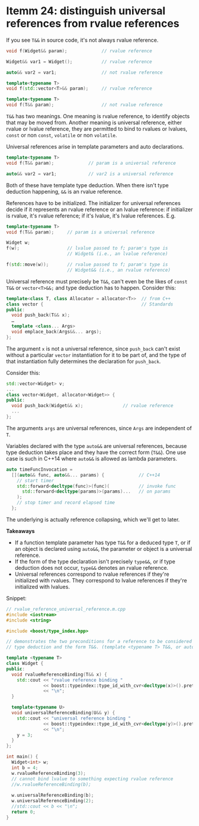 # Itemm 24: distinguish universal references from rvalue references

If you see `T&&` in source code, it's not always rvalue reference.

```cpp
void f(Widget&& param);             // rvalue reference

Widget&& var1 = Widget();           // rvalue reference

auto&& var2 = var1;                 // not rvalue reference

template<typename T>
void f(std::vector<T>&& param);     // rvalue reference

template<typename T>
void f(T&& param);                  // not rvalue reference
```

`T&&` has two meanings.
One meaning is rvalue reference, to identify objects that may be moved from.
Another meaning is universal reference, either rvalue or lvalue reference, they are permitted to bind to rvalues or lvalues, `const` or non `const`, `volatile` or non `volatile`.

Universal references arise in template parameters and auto declarations.
```cpp
template<typename T>
void f(T&& param);             // param is a universal reference

auto&& var2 = var1;            // var2 is a universal reference
```
Both of these have template type deduction.
When there isn't type deduction happening, `&&` is an rvalue reference.

References have to be initialized.
The initializer for universal references decide if it represents an rvalue reference or an lvalue reference: if initializer is rvalue, it's rvalue reference; if it's lvalue, it's lvalue references. E.g.

```cpp
template<typename T>
void f(T&& param);     // param is a universal reference

Widget w;
f(w);                  // lvalue passed to f; param's type is
                       // Widget& (i.e., an lvalue reference)

f(std::move(w));       // rvalue passed to f; param's type is
                       // Widget&& (i.e., an rvalue reference)
```

Universal reference must precisely be `T&&`, can't even be the likes of `const T&&` or `vector<T>&&;` and type deduction has to happen.
Consider this:
```cpp
template<class T, class Allocator = allocator<T>>  // from C++
class vector {                                     // Standards
public:
  void push_back(T&& x);
  …
  template <class... Args>
  void emplace_back(Args&&... args);
};
```

The argument `x` is not a universal reference, since `push_back` can't exist without a particular `vector` instantiation for it to be part of, and the type of that instantiation fully determines the declaration for `push_back`.

Consider this:
```cpp
std::vector<Widget> v;
...
class vector<Widget, allocator<Widget>> {
public:
  void push_back(Widget&& x);               // rvalue reference
  ...
};
```

The arguments `args` are universal references, since `Args` are independent of `T`.

Variables declared with the type `auto&&` are universal references, because type deduction takes place and they have the correct form (`T&&`).
One use case is such in C++14 where `auto&&` is allowed as lambda parameters.
```cpp
auto timeFuncInvocation =
  [](auto&& func, auto&&... params) {             // C++14
    // start timer
    std::forward<decltype(func)>(func)(           // invoke func
      std::forward<decltype(params)>(params)...   // on params
    );                              
    // stop timer and record elapsed time
  };
```

The underlying is actually reference collapsing, which we'll get to later.

**Takeaways**
* If a function template parameter has type `T&&` for a deduced type `T`, or if an object is declared using `auto&&`, the parameter or object is a universal reference.
* If the form of the type declaration isn't precisely `type&&`, or if type deduction does not occur, `type&&` denotes an rvalue reference.
* Universal references correspond to rvalue references if they're initialized with rvalues. They correspond to lvalue references if they're initialized with lvalues.  


Snippet:
```cpp
// rvalue_reference_universal_reference.m.cpp
#include <iostream>
#include <string>

#include <boost/type_index.hpp>

// demonstrates the two preconditions for a reference to be considered universal
// type deduction and the form T&&. (template <typename T> T&&, or auto&& t)

template <typename T>
class Widget {
public:
  void rvalueReferenceBinding(T&& x) {
    std::cout << "rvalue reference binding "
              << boost::typeindex::type_id_with_cvr<decltype(x)>().pretty_name()
              << "\n";
  }

  template<typename U>
  void universalReferenceBinding(U&& y) {
    std::cout << "universal reference binding "
              << boost::typeindex::type_id_with_cvr<decltype(y)>().pretty_name()
              << "\n";
    y = 3;
  }
};

int main() {
  Widget<int> w;
  int b = 4;
  w.rvalueReferenceBinding(3);
  // cannot bind lvalue to something expecting rvalue reference
  //w.rvalueReferenceBinding(b);
  
  w.universalReferenceBinding(b);
  w.universalReferenceBinding(2);
  //std::cout << b << "\n";
  return 0;
}

```
